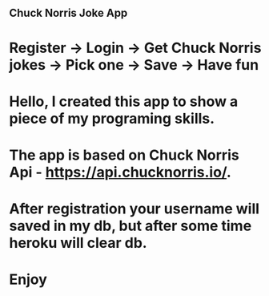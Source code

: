 ## Chuck Norris Joke App

# Register -> Login -> Get Chuck Norris jokes -> Pick one -> Save -> Have fun
# Hello, I created this app to show a piece of my programing skills.
# The app is based on Chuck Norris Api - https://api.chucknorris.io/.
# After registration your username will saved in my db, but after some time heroku will clear db.
# Enjoy
